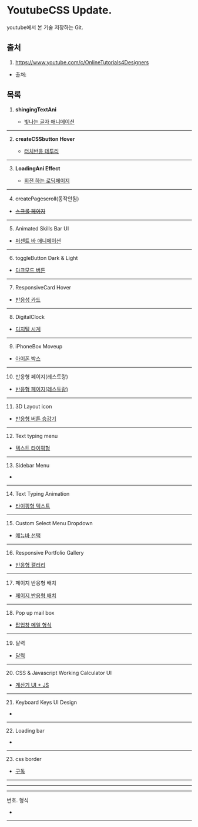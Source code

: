 # YoutubeCSS Update.

youtube에서 본 기술 저장하는 Git.

## 출처

1.  https://www.youtube.com/c/OnlineTutorials4Designers
  * 출처:

## 목록

1. **shingingTextAni**

   * [빛나는 글자 애니메이션](https://www.youtube.com/watch?v=C8paSmVFsVE&t=0s)

* * *

2. **createCSSbutton Hover**

   * [터치반응 테투리](https://www.youtube.com/watch?v=lCxfo8tvHqk&t=4s)

* * *

3. **LoadingAni Effect**

   * [회전 하는 로딩페이지](https://www.youtube.com/watch?v=ttWXapXj4cg&t=0s)
   
* * *

4. ~~createPagescroll~~(동작안됨)

  * ~~[스크롤 페이지](https://www.youtube.com/watch?v=ttWXapXj4cg&t=0s)~~

* * *

5. Animated Skills Bar UI

  * [퍼센트 바 애니메이션](https://www.youtube.com/watch?v=ttWXapXj4cg&t=0s)

* * *

6. toggleButton Dark & Light

  * [다크모드 버튼](https://youtu.be/gzCUq_VQ7Y8)

* * *

7. ResponsiveCard Hover

  * [반응성 카드](https://youtu.be/8b2mTq0Xrtw)

* * *

8. DigitalClock

  * [디지털 시계](https://www.youtube.com/watch?v=CWOnjWTfPW4&list=LL&index=5&t=80s)

* * *

9. iPhoneBox Moveup

  * [아이폰 박스](https://www.youtube.com/watch?v=4o_AzewcyQY&list=LL&index=3&t=4s)

* * *

10. 반응형 페이지(레스토랑)

  * [반응형 페이지(레스토랑)]()

* * *

11. 3D Layout icon 

  * [반응형 버튼 승강기](https://youtu.be/AEb_NhCHo9E)

* * *

12. Text typing menu

  * [텍스트 타이핑형](https://www.youtube.com/watch?v=AynSfsJPzhk&list=LL&index=1)

* * *

13. Sidebar Menu

  * []()

* * *

14. Text Typing Animation

  * [타이핑형 텍스트](https://youtu.be/9JQq8xsiy4k)

* * *

15. Custom Select Menu Dropdown

  * [메뉴바 선택](https://www.youtube.com/watch?v=uFIl4BvYne0)

* * *

16. Responsive Portfolio Gallery

  * [반응형 갤러리](https://youtu.be/ATeWQlY3N04)

* * *

17. 페이지 반응형 배치

  * [페이지 반응형 배치](https://www.youtube.com/watch?v=8r3_HLVaWwM&list=LL&index=3&t=2s)

* * *

18. Pop up mail box

  * [팝업창 메일 형식](https://youtu.be/bGNeZ6P3nqU)

* * *

19. 달력

  * [달력]()

* * *

20. CSS & Javascript Working Calculator UI 

  * [계산기 UI + JS](https://youtu.be/Q6FkM7CIKbc)

* * *

21. Keyboard Keys UI Design

  * []()

* * *

22. Loading bar

  * []()

* * *

23. css border

  * [구독 ](https://www.youtube.com/watch?v=1C8lGN-1Sq0&list=LL&index=10)

* * *




* * *

* * *

번호. 형식

  * []()

* * *

